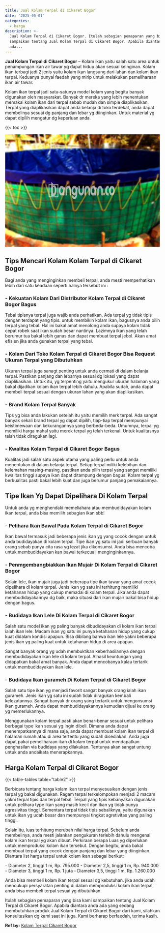 ```yaml
---
title: Jual Kolam Terpal di Cikaret Bogor
date: '2025-06-01'
categories:
  - harga
description: >-
  Jual Kolam Terpal di Cikaret Bogor. Itulah sebagian pemaparan yang bisa kami
  sampaikan tentang Jual Kolam Terpal di Cikaret Bogor. Apabila diantara anda
  ada...
---
```


**Jual Kolam Terpal di Cikaret Bogor** – Kolam ikan yaitu salah satu area untuk penampungan ikan air tawar yg dapat hidup akan sesuai keinginan. Kolam ikan terbagi jadi 2 jenis yaitu kolam ikan langsung dari lahan dan kolam ikan terpal. Keduanya punyai faedah yang mirip untuk melakukan pemeliharaan ikan air tawar.

Kolam ikan terpal jadi satu-satunya model kolam yang begitu banyak digunakan oleh masyarakat. Banyak dr mereka yang lebih menentukan memakai kolam ikan dari terpal sebab mudah dan simple diaplikasikan. Terpal yang diaplikasikan dapat anda belanja di toko terdekat, anda dapat membelinya sesuai dg panjang dan lebar yg diinginkan. Untuk material yg dapat dipilih mengatur dg keperluan anda.

{{< toc >}}

![Jual Kolam Terpal di Cikaret Bogor](/images/jual-kolam-terpal-58.png)

## Tips Mencari Kolam Kolam Terpal di Cikaret Bogor

Bagi anda yang menginginkan membeli terpal, anda mesti memperhatikan lebih dari satu keadaan seperti halnya tersebut ini :

### \- Kekuatan Kolam Dari Distributor Kolam Terpal di Cikaret Bogor Bagus

Tebal tipisnya terpal juga wajib anda perhatikan. Ada terpal yg tidak tipis dengan terdapat yang tipis. untuk membikin kolam ikan, bagusnya anda pilih terpal yang tebal. Hal ini bakal amat menolong anda supaya kolam tidak cepat robek saat ikan sudah besar nantinya. Lazimnya ikan yang telah berumur tua bakal lebih ganas dan dapat membuat terpal jebol. Akan amat efisien jika anda gunakan terpal yang tebal.

### \- Kolam Dari Toko Kolam Terpal di Cikaret Bogor Bisa Request Ukuran Terpal yang Dibutuhkan

Ukuran terpal juga sanagt penting untuk anda cermati di dalam belanja terpal. Pastikan panjang dan lebarnya sesuai dg lokasi yang dapat diaplikasikan. Untuk itu, yg terpenting yaitu mengukur ukuran halaman yang bakal dijadikan kolam ikan terpal lebih dahulu. Apabila sudah, anda dapat membeli terpal sesuai dengan ukuran lahan yang akan diaplikasikan.

### \- Brand Kolam Terpal Banyak

Tips yg bisa anda lakukan setelah itu yaitu memilih merk terpal. Ada sangat banyak sekali brand terpal yg dapat dipilih, tiap-tiap terpal mempunyai keistimewaan dan kekurangannya yang berbeda-beda. Umumnya, terpal yg memiliki harga mahal yaitu merek terpal yg telah terkenal. Untuk kualitasnya telah tidak diragukan lagi.

### \- Kwalitas Kolam Terpal di Cikaret Bogor Bagus

Kualitas jadi salah satu aspek utama yang paling perlu untuk anda menentukan di dalam belanja terpal. Setiap terpal miliki kelebihan dan kelemahan masing-masing, pastikan anda pilih terpal yang sangat memiliki kwalitas tinggi supaya ikan dapat ditampung dengan bagus. Kolam terpal yg berkualitas pasti bakal lebih kuat dan juga berumur panjang pemakaiannya.

## Tipe Ikan Yg Dapat Dipelihara Di Kolam Terpal

Untuk anda yg menghendaki memeliahara atau membudidayakan kolam ikan terpal, anda bisa memilih sebagian ikan sbb!

### \- Pelihara Ikan Bawal Pada Kolam Terpal di Cikaret Bogor

Ikan bawal termasuk jadi beberapa jenis ikan yg yang cocok dengan untuk anda budidayakan di kolam terpal. Tipe ikan yg satu ini jadi serbuan banyak orang sebab punya cita rasa yg lezat jika dikonsumsi. Anda bisa mencoba untuk membudidayakan kan bawal terkecuali menginginkannya.

### \- Penmgembangbiakkan Ikan Mujair Di Kolam Terpal di Cikaret Bogor

Selain lele, ikan mujair juga jadi beberapa tipe ikan tawar yang amat cocok dipelihara di kolam terpal. Jenis ikan yg satu ini terhitung memiliki ketahanan hidup yang cukup memadai di kolam terpal. Jika anda dapat membudidayakannya dg baik, maka situasi dari ikan mujair bakal bisa hidup dengan bagus.

### \- Budidaya Ikan Lele Di Kolam Terpal di Cikaret Bogor

Salah satu model ikan yg paling banyak dibudidayakan di kolam ikan terpal ialah ikan lele. Macam ikan yg satu ini punya ketahanan hidup yang cukup kuat didalam kondisi apapun. Bisa dibilang bahwa ikan lele yakni beberapa jenis ikan yg paling kuat untuk ketahanan hidup di area apapun.

Sangat banyak orang yg udah membuktikan keberhasilannya dengan membudidayakan ikan lele di kolam terpal. Alhasil keuntungan yang didapatkan bakal amat banyak. Anda dapat mencobanya kalau tertarik untuk membudidayakan ikan lele.

### \- Budidaya Ikan gurameh Di Kolam Terpal di Cikaret Bogor

Salah satu tipe ikan yg menjadi favorit sangat banyak orang ialah ikan gurameh. Jenis ikan yg satu ini sudah tidak diragukan kembali kelezatannya. Sangat banyak dr orang yang tertarik untuk mengonsumsi ikan gurameh. Anda dapat membudidayakannya kemudian dijual ke orang yg memerlukannya.

Menggunakan kolam terpal pasti akan benar-benar sesuai untuk pelihara berbagai type ikan sesuai yg ingin dibeli. Dimana anda dapat menempatkannya di mana saja, anda dapat membuat kolam ikan terpal di halaman rumah atau di area tertentu yang sudah disediakan. Anda juga dapat pakai pemeliharaan ikan di kolam terpal untuk mendapatkan penghasilan via budidaya yang dilakukan. Tentunya akan sangat untung untuk anda andaikata menerapkannya.

## Harga Kolam Terpal di Cikaret Bogor

{{< table-tables table="table2" >}}

Berbicara tentang harga kolam ikan terpal menyesuaikan dengan jenis terpal yg bakal digunakan. Ragam terpal terkelompokan menjadi 2 macam yakni terpal tipis dan terpal tebal. Terpal yang tipis kebanyakan digunakan untuk pelihara type ikan yang masih kecil dan ikan yg tidak punya agresivitas tinggi. Sementara terpal tidak tipis sebaliknya, yaitu digunakan untuk ikan yg udah besar dan mempunyai tingkat agretivitas yang paling tinggi.

Selain itu, luas terhitung merubah nilai harga terpal. Sebelum anda membelinya, anda mesti jalankan pengukuran terlebih dahulu mengenai kolam ikan terpal yg akan dibuat. Perkiraan berapa Luas yg diperlukan untuk memproduksi kolam ikan tersebut. Dengan begitu, anda bakal membuat terpal yang cocok dengan panjang dan lebar yang diinginkan. Diantara list harga terpal untuk kolam ikan sebagai berikut:

\- Diameter 2, tinggi 1 m, Rp. 795.000 - Diameter 2,5, tinggi 1 m, Rp. 940.000 - Diameter 3, tinggi 1 m, Rp. 1 juta - Diameter 3,5, tinggi 1 m, Rp. 1.260.000

Anda bisa membeli kolam ikan terpal sesuai dg kebutuhan. jika anda udah mencukupi persyaratan penting di dalam memproduksi kolam ikan terpal, anda bisa membeli terpal sesuai yg dibutuhkan.

Itulah sebagian pemaparan yang bisa kami sampaikan tentang Jual Kolam Terpal di Cikaret Bogor. Apabila diantara anda ada yang sedang membutuhkan produk Jual Kolam Terpal di Cikaret Bogor dari kami, silahkan konsultasikan dg kami saat ini juga. Kami berharap berfaedah, terima kasih.

**Ref by:** [Kolam Terpal Cikaret Bogor](https://id.wikipedia.org/wiki/Kolam)
